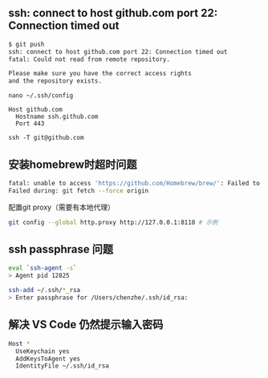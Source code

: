 ## ssh: connect to host github.com port 22: Connection timed out
```BASH
$ git push
ssh: connect to host github.com port 22: Connection timed out
fatal: Could not read from remote repository.      

Please make sure you have the correct access rights
and the repository exists.
```

```
nano ~/.ssh/config
```

```
Host github.com
  Hostname ssh.github.com
  Port 443
```

```
ssh -T git@github.com
```

## 安装homebrew时超时问题

```bash
fatal: unable to access 'https://github.com/Homebrew/brew/': Failed to connect to github.com port 443 after 150003 ms: Operation timed out
Failed during: git fetch --force origin
```

配置git proxy（需要有本地代理）

```bash
git config --global http.proxy http://127.0.0.1:8118 # 示例
```
## ssh passphrase 问题

```bash
eval `ssh-agent -s`
> Agent pid 12825
```

```bash
ssh-add ~/.ssh/*_rsa
> Enter passphrase for /Users/chenzhe/.ssh/id_rsa: 
```

## 解决 VS Code 仍然提示输入密码

```bash
Host *
  UseKeychain yes
  AddKeysToAgent yes
  IdentityFile ~/.ssh/id_rsa
```